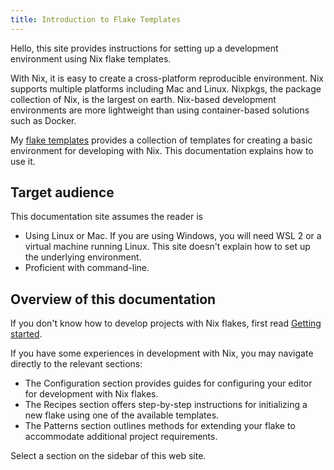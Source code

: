 ```yaml
---
title: Introduction to Flake Templates
---
```

Hello, this site provides instructions for setting up a development environment
using Nix flake templates.

With Nix, it is easy to create a cross-platform reproducible environment. Nix
supports multiple platforms including Mac and Linux. Nixpkgs, the package
collection of Nix, is the largest on earth. Nix-based development environments
are more lightweight than using container-based solutions such as Docker.

My [flake templates](https://github.com/akirak/flake-templates) provides a
collection of templates for creating a basic environment for developing with
Nix. This documentation explains how to use it.
## Target audience
This documentation site assumes the reader is

- Using Linux or Mac. If you are using Windows, you will need WSL 2 or a virtual
  machine running Linux. This site doesn't explain how to set up the underlying
  environment.
- Proficient with command-line.

## Overview of this documentation
If you don't know how to develop projects with Nix flakes, first read [Getting
started](/flake-templates-doc/getting-started).

If you have some experiences in development with Nix, you may navigate directly
to the relevant sections:

- The Configuration section provides guides for configuring your editor for
  development with Nix flakes.
- The Recipes section offers step-by-step instructions for initializing a new
  flake using one of the available templates.
- The Patterns section outlines methods for extending your flake to accommodate
  additional project requirements.

Select a section on the sidebar of this web site.
